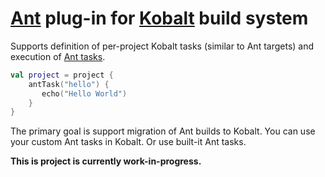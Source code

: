 # [Ant] plug-in for [Kobalt] build system

Supports definition of per-project Kobalt tasks (similar to Ant targets)
and execution of [Ant tasks].

```kotlin
val project = project {
    antTask("hello") {
       echo("Hello World")
    }
}
```

The primary goal is support migration of Ant builds to Kobalt.
You can use your custom Ant tasks in Kobalt. Or use built-it Ant tasks.

**This is project is currently work-in-progress.**

[Kobalt]: http://beust.com/kobalt
[Ant]: http://ant.apache.org/
[Ant tasks]: http://ant.apache.org/manual/tasksoverview.html